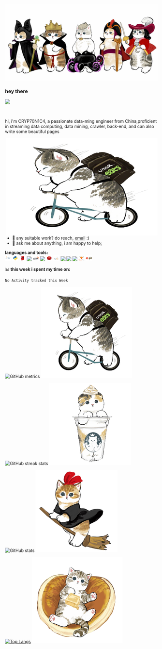 <p><img alt="Magic Code Wizards" src="https://github.com/CRYP70N1C4/CRYP70N1C4/blob/main/magic.jpg"/></p>

### hey there 

![](https://visitor-badge.glitch.me/badge?page_id=CRYP70N1C4.CRYP70N1C4)

<br />

hi, i'm CRYP70N1C4, a passionate data-ming engineer from China,proficient in streaming data computing, data mining, crawler, back-end, and can also write some beautiful pages


  <img align="right" alt="GIF" src="morning.png" width="500" height="320" />
  
- 💼 any suitable work? do reach, [email](mailto:254429775@qq.com) :)
- 💬 ask me about anything, i am happy to help;

**languages and tools:**  
<code><img height="20" src="https://raw.githubusercontent.com/github/explore/80688e429a7d4ef2fca1e82350fe8e3517d3494d/topics/java/java.png"></code>
<code><img height="20" src="https://raw.githubusercontent.com/github/explore/80688e429a7d4ef2fca1e82350fe8e3517d3494d/topics/python/python.png"></code>
<code><img height="20" src="https://raw.githubusercontent.com/github/explore/80688e429a7d4ef2fca1e82350fe8e3517d3494d/topics/scala/scala.png"></code>
<code><img height="20" src="https://raw.githubusercontent.com/github/explore/80688e429a7d4ef2fca1e82350fe8e3517d3494d/topics/flink/flink.png"></code>
<code><img height="20" src="https://raw.githubusercontent.com/github/explore/80688e429a7d4ef2fca1e82350fe8e3517d3494d/topics/spark/spark.png"></code>
<code><img height="20" src="https://raw.githubusercontent.com/github/explore/80688e429a7d4ef2fca1e82350fe8e3517d3494d/topics/hadoop/hadoop.png"></code>
<code><img height="20" src="https://raw.githubusercontent.com/github/explore/80688e429a7d4ef2fca1e82350fe8e3517d3494d/topics/redis/redis.png"></code>
<code><img height="20" src="https://raw.githubusercontent.com/github/explore/80688e429a7d4ef2fca1e82350fe8e3517d3494d/topics/mysql/mysql.png"></code>
<code><img height="20" src="https://raw.githubusercontent.com/github/explore/80688e429a7d4ef2fca1e82350fe8e3517d3494d/topics/clickhouse/clickhouse.png"></code>
<code><img height="20" src="https://raw.githubusercontent.com/github/explore/80688e429a7d4ef2fca1e82350fe8e3517d3494d/topics/doris/doris.png"></code>
<code><img height="20" src="https://raw.githubusercontent.com/github/explore/80688e429a7d4ef2fca1e82350fe8e3517d3494d/topics/hbase/hbase.png"></code>
<code><img height="20" src="https://raw.githubusercontent.com/github/explore/80688e429a7d4ef2fca1e82350fe8e3517d3494d/topics/tensorflow/tensorflow.png"></code>
<code><img height="20" src="https://raw.githubusercontent.com/github/explore/80688e429a7d4ef2fca1e82350fe8e3517d3494d/topics/git/git.png"></code>

📊 **this week i spent my time on:**
<!--START_SECTION:waka-->
```text
No Activity tracked this Week
```
<!--END_SECTION:waka-->

<p><img alt="GitHub metrics" src="https://metrics.lecoq.io/CRYP70N1C4"/> <img alt="Morning" src="https://github.com/CRYP70N1C4/CRYP70N1C4/blob/main/morning.png" width="300"/></p>

<p><img alt="GitHub streak stats" src="https://github-readme-streak-stats.herokuapp.com/?user=CRYP70N1C4"/> <img alt="Afternoon" src="https://github.com/CRYP70N1C4/CRYP70N1C4/blob/main/afternoon.png" width="270"/></p>

<p><img alt="GitHub stats" src="https://github-readme-stats.vercel.app/api?username=CRYP70N1C4&amp;langs_count=6&amp;theme=radical&amp;show_icons=true"/> <img alt="Evening" src="https://github.com/CRYP70N1C4/CRYP70N1C4/blob/main/evening.png" width="270"/></p>

<p><a href="https://github.com/anuraghazra/github-readme-stats"><img alt="Top Langs" src="https://github-readme-stats.vercel.app/api/top-langs/?username=CRYP70N1C4&amp;layout=compact&theme=radical" width="495"/></a> <img alt="Dream" src="https://github.com/CRYP70N1C4/CRYP70N1C4/blob/main/dream.png" width="300"/></p>
<br><br><br><br><br>
